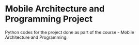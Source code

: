 # Mobile Architecture and Programming Project
Python codes for the project done as part of the course - Mobile Architecture and Programming.
